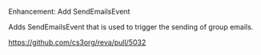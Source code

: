 Enhancement: Add SendEmailsEvent

Adds SendEmailsEvent that is used to trigger the sending of group emails.

https://github.com/cs3org/reva/pull/5032